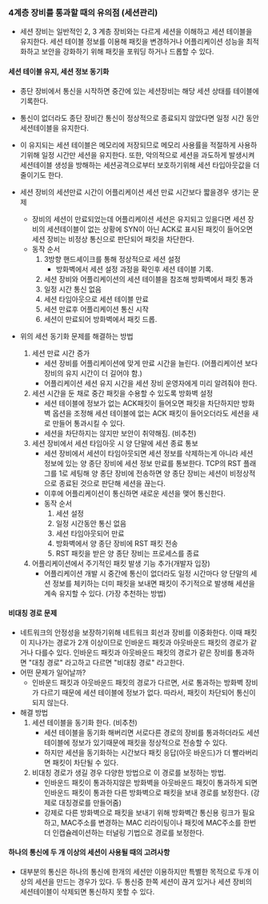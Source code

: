 ### 4계층 장비를 통과할 때의 유의점 (세션관리)

- 세션 장비는 일반적인 2, 3 계층 장비와는 다르게 세션을 이해하고 세션 테이블을 유지한다.
  세션 테이블 정보를 이용해 패킷을 변경하거나 어플리케이션 성능을 최적화하고 보안을 강화하기 위해 패킷을 포워딩 하거나 드롭할 수 있다.

#### 세션 테이블 유지, 세션 정보 동기화

- 종단 장비에서 통신을 시작하면 중간에 있는 세션장비는 해당 세션 상태를 테이블에 기록한다.
- 통신이 없더라도 종단 장비간 통신이 정상적으로 종료되지 않았다면 일정 시간 동안 세션테이블을 유지한다.
- 이 유지되는 세션 테이블은 메모리에 저장되므로 메모리 사용률을 적절하게 사용하기위해 일정 시간만 세션을 유지한다.
  또한, 악의적으로 세션을 과도하게 발생시켜 세션테이블 생성을 방해하는 세션공격으로부터 보호하기위해 세션 타입아웃값을 더 줄이기도 한다.
- 세션 장비의 세션만료 시간이 어플리케이션 세션 만료 시간보다 짧을경우 생기는 문제

  - 장비의 세션이 만료되었는데 어플리케이션 세션은 유지되고 있을다면 세션 장비의 세션테이블이 없는 상황에 SYN이 아닌 ACK로 표시된 패킷이 들어오면
    세션 장비는 비정상 통신으로 판단되어 패킷을 차단한다.
  - 동작 순서
    1. 3방향 핸드셰이크를 통해 정상적으로 세션 설정
       - 방화벽에서 세션 설정 과정을 확인후 세션 테이블 기록.
    2. 세션 장비와 어플리케이션의 세션 테이블을 참조해 방화벽에서 패킷 통과
    3. 일정 시간 통신 없음
    4. 세션 타임아웃으로 세션 테이블 만료
    5. 세션 만료후 어플리케이션 통신 시작
    6. 세션이 만료되어 방화벽에서 패킷 드롭.

- 위의 세션 동기화 문제를 해결하는 방법
  1. 세션 만료 시간 증가
     - 세션 장비를 어플리케이션에 맞게 만료 시간을 늘린다. (어플리케이션 보다 장비의 유지 시간이 더 길어야 함.)
     - 어플리케이션 세션 유지 시간을 세션 장비 운영자에게 미리 알려줘야 한다.
  2. 세션 시간을 둔 채로 중간 패킷을 수용할 수 있도록 방화벽 설정
     - 세션 테이블에 정보가 없는 ACK패킷이 들어오면 패킷을 차단하지만 방화벽 옵션을 조정해
       세션 테이블에 없는 ACK 패킷이 들어오더라도 세션을 새로 만들어 통과시킬 수 있다.
     - 세션을 차단하지는 않지만 보안이 취약해짐. (비추천)
  3. 세션 장비에서 세션 타임아웃 시 양 단말에 세션 종료 통보
     - 세션 장비에서 세션이 타임아웃되면 세션 정보를 삭제하는게 아니라 세션 정보에 있는 양 종단 장비에 세션 정보 만료를 통보한다.
       TCP의 RST 플래그를 1로 세팅해 양 종단 장비에 전송하면 양 종단 장비는 세션이 비정상적으로 종료된 것으로 판단해 세션을 끊는다.
     - 이후에 어플리케이션이 통신하면 새로운 세션을 맺어 통신한다.
     - 동작 순서
       1. 세션 설정
       2. 일정 시간동안 통신 없음
       3. 세션 타임아웃되어 만료
       4. 방화벽에서 양 종단 장비에 RST 패킷 전송
       5. RST 패킷을 받은 양 종단 장비는 프로세스를 종료
  4. 어플리케이션에서 주기적인 패킷 발생 기능 추가(개발자 입장)
     - 어플리케이션 개발 시 중간에 통신이 없더라도 일정 시간마다 양 단말의 세션 정보를 체키하는 더미 패킷을 보내면
       패킷이 주기적으로 발생해 세션을 계속 유지할 수 있다. (가장 추천하는 방법)

#### 비대칭 경로 문제

- 네트워크의 안정성을 보장하기위해 네트워크 회선과 장비를 이중화한다. 이때 패킷이 지나가는 경로가 2개 이상이므로 인바운드 패킷과 아웃바운드 패킷의 경로가 같거나 다를수 있다.
  인바운드 패킷과 아웃바운드 패킷의 경로가 같은 장비를 통과하면 "대칭 경로" 라고하고 다르면 "비대칭 경로" 라고한다.
- 어떤 문제가 일어날까?
  - 인바운드 패킷과 아웃바운드 패킷의 경로가 다르면, 서로 통과하는 방화벽 장비가 다르기 때문에 세션 테이블에 정보가 없다.
    따라서, 패킷이 차단되어 통신이 되지 않는다.
- 해결 방법
  1. 세션 테이블을 동기화 한다. (비추천)
     - 세션 테이블을 동기화 해버리면 서로다른 경로의 장비를 통과하더라도 세션테이블에 정보가 있기때문에 패킷을 정상적으로 전송할 수 있다.
     - 하지만 세션을 동기화하는 시간보다 패킷 응답(아웃 바운드)가 더 빨라버리면 패킷이 차단될 수 있다.
  2. 비대칭 경로가 생길 경우 다양한 방법으로 이 경로를 보정하는 방법.
     - 인바운드 패킷이 통과하지않은 방화벽을 아웃바운드 패킷이 통과하게 되면 인바운드 패킷이 통과한 다른 방화벽으로 패킷을 보내 경로를 보정한다. (강제로 대칭경로를 만들어줌)
     - 강제로 다른 방화벽으로 패킷을 보내기 위해 방화벽간 통신용 링크가 필요하고, MAC주소를 변경하는 MAC 리라이팅이나 패킷에 MAC주소를 한번더 인캡슐레이션하는 터널링 기법으로 경로를 보정한다.

#### 하나의 통신에 두 개 이상의 세션이 사용될 때의 고려사항

- 대부분의 통신은 하나의 통신에 한개의 세션만 이용하지만 특별한 목적으로 두개 이상의 세션을 만드는 경우가 있다.
  두 통신중 한쪽 세션이 끊겨 있거나 세션 장비의 세션테이블이 삭제되면 통신하지 못할 수 있다.
